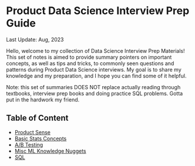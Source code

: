 # Product Data Science Interview Prep Guide

Last Update: Aug, 2023

Hello, welcome to my collection of Data Science Interview Prep Materials! This set of notes is aimed to provide summary pointers on important concepts, as well as tips and tricks, to commonly seen questions and patterns during Product Data Science interviews. My goal is to share my knowledge and my preparation, and I hope you can find some of it helpful. 

Note: this set of summaries DOES NOT replace actually reading through textbooks, interview prep books and doing practice SQL problems. Gotta put in the hardwork my friend. 

## Table of Content
- [Product Sense](Product_Sense.md)
- [Basic Stats Concepts](Applied_Stats.md)
- [A/B Testing](AB_Testing.md)
- [Misc ML Knowledge Nuggets](ML_Knowledge_Bank.md)
- [SQL](SQL.md)
